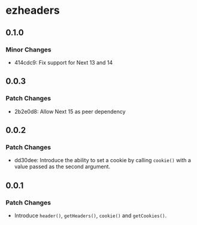 # ezheaders

## 0.1.0

### Minor Changes

- 414cdc9: Fix support for Next 13 and 14

## 0.0.3

### Patch Changes

- 2b2e0d8: Allow Next 15 as peer dependency

## 0.0.2

### Patch Changes

- dd30dee: Introduce the ability to set a cookie by calling `cookie()` with a value passed as the second argument.

## 0.0.1

### Patch Changes

- Introduce `header()`, `getHeaders()`, `cookie()` and `getCookies()`.
